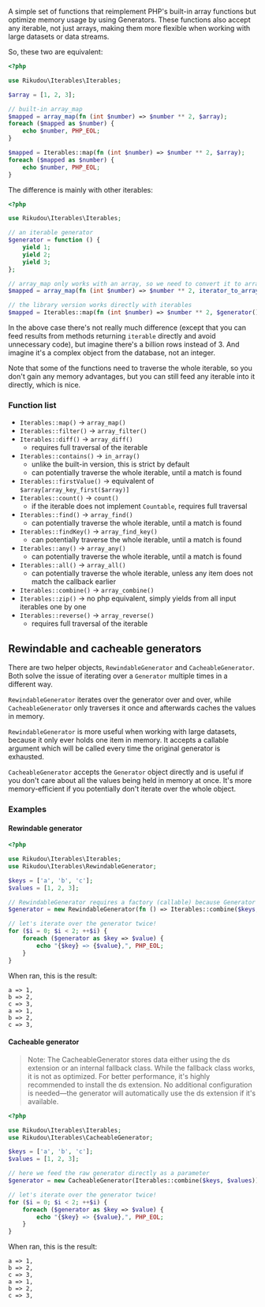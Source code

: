 A simple set of functions that reimplement PHP's built-in array functions but optimize memory usage by using Generators.
These functions also accept any iterable, not just arrays, making them more flexible when working with large datasets 
or data streams.

So, these two are equivalent:

```php
<?php

use Rikudou\Iterables\Iterables;

$array = [1, 2, 3];

// built-in array_map
$mapped = array_map(fn (int $number) => $number ** 2, $array);
foreach ($mapped as $number) {
    echo $number, PHP_EOL;
}

$mapped = Iterables::map(fn (int $number) => $number ** 2, $array);
foreach ($mapped as $number) {
    echo $number, PHP_EOL;
}
```

The difference is mainly with other iterables:

```php
<?php

use Rikudou\Iterables\Iterables;

// an iterable generator
$generator = function () {
    yield 1;
    yield 2;
    yield 3;
};

// array_map only works with an array, so we need to convert it to array first
$mapped = array_map(fn (int $number) => $number ** 2, iterator_to_array($generator()));

// the library version works directly with iterables
$mapped = Iterables::map(fn (int $number) => $number ** 2, $generator());
```

In the above case there's not really much difference 
(except that you can feed results from methods returning `iterable` directly and avoid unnecessary code),
but imagine there's a billion rows instead of 3. And imagine it's a complex object from the database, not an integer.

Note that some of the functions need to traverse the whole iterable, so you don't gain any memory advantages, but
you can still feed any iterable into it directly, which is nice.

### Function list

- `Iterables::map()` -> `array_map()`
- `Iterables::filter()` -> `array_filter()`
- `Iterables::diff()` -> `array_diff()`
  - requires full traversal of the iterable
- `Iterables::contains()` -> `in_array()` 
  - unlike the built-in version, this is strict by default
  - can potentially traverse the whole iterable, until a match is found
- `Iterables::firstValue()` -> equivalent of `$array[array_key_first($array)]`
- `Iterables::count()` -> `count()`
  - if the iterable does not implement `Countable`, requires full traversal
- `Iterables::find()` -> `array_find()`
  - can potentially traverse the whole iterable, until a match is found
- `Iterables::findKey()` -> `array_find_key()`
  - can potentially traverse the whole iterable, until a match is found
- `Iterables::any()` -> `array_any()`
  - can potentially traverse the whole iterable, until a match is found
- `Iterables::all()` -> `array_all()`
  - can potentially traverse the whole iterable, unless any item does not match the callback earlier
- `Iterables::combine()` -> `array_combine()`
- `Iterables::zip()` -> no php equivalent, simply yields from all input iterables one by one
- `Iterables::reverse()` -> `array_reverse()`
  - requires full traversal of the iterable

## Rewindable and cacheable generators

There are two helper objects, `RewindableGenerator` and `CacheableGenerator`. Both solve the issue of iterating over
a `Generator` multiple times in a different way.

`RewindableGenerator` iterates over the generator over and over, while `CacheableGenerator` only traverses it once
and afterwards caches the values in memory.

`RewindableGenerator` is more useful when working with large datasets, because it only ever holds one item in memory.
It accepts a callable argument which will be called every time the original generator is exhausted.

`CacheableGenerator` accepts the `Generator` object directly and is useful if you don't care about all the values being
held in memory at once. It's more memory-efficient if you potentially don't iterate over the whole object.

### Examples

#### Rewindable generator

```php
<?php

use Rikudou\Iterables\Iterables;
use Rikudou\Iterables\RewindableGenerator;

$keys = ['a', 'b', 'c'];
$values = [1, 2, 3];

// RewindableGenerator requires a factory (callable) because Generator instances themselves cannot be rewound.
$generator = new RewindableGenerator(fn () => Iterables::combine($keys, $values));

// let's iterate over the generator twice!
for ($i = 0; $i < 2; ++$i) {
    foreach ($generator as $key => $value) {
        echo "{$key} => {$value},", PHP_EOL;
    }
}
```

When ran, this is the result:

```
a => 1,
b => 2,
c => 3,
a => 1,
b => 2,
c => 3,
```

#### Cacheable generator

> Note: The CacheableGenerator stores data either using the ds extension or an internal fallback class. 
> While the fallback class works, it is not as optimized. For better performance, 
> it's highly recommended to install the ds extension. 
> No additional configuration is needed—the generator will automatically use the ds extension if it's available.

```php
<?php

use Rikudou\Iterables\Iterables;
use Rikudou\Iterables\CacheableGenerator;

$keys = ['a', 'b', 'c'];
$values = [1, 2, 3];

// here we feed the raw generator directly as a parameter
$generator = new CacheableGenerator(Iterables::combine($keys, $values));

// let's iterate over the generator twice!
for ($i = 0; $i < 2; ++$i) {
    foreach ($generator as $key => $value) {
        echo "{$key} => {$value},", PHP_EOL;
    }
}
```

When ran, this is the result:

```
a => 1,
b => 2,
c => 3,
a => 1,
b => 2,
c => 3,
```
